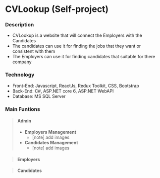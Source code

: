 # CVLookup (Self-project)
### Description
  - CVLookup is a website that will connect the Employers with the Candidates
  - The candidates can use it for finding the jobs that they want or consistent with them
  - The Employers can use it for finding candidates that suitable for there company
### Technology
  - Front-End: Javascript, ReactJs, Redux Toolkit, CSS, Bootstrap
  - Back-End: C#, ASP.NET core 6, ASP.NET WebAPI
  - Database: MS SQL Server
### Main Funtions
  > #### Admin
  > - **Employers Management**
  >   - [note] add images
  > - **Candidates Management**
  >   - [note] add images
 
  > #### Employers

  > #### Candidates
